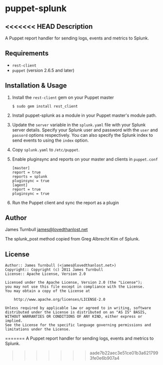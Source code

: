 puppet-splunk
=============

<<<<<<< HEAD
Description
-----------

A Puppet report handler for sending logs, events and metrics to Splunk.

Requirements
------------

* `rest-client`
* `puppet` (version 2.6.5 and later)

Installation & Usage
--------------------

1.  Install the `rest-client` gem on your Puppet master

        $ sudo gem install rest_client

2.  Install puppet-splunk as a module in your Puppet master's module
    path.

3.  Update the `server` variable in the `splunk.yaml` file with
    your Splunk server details. Specify your Splunk user and password with the 
    `user` and `passord` options respectively. You can also specify the Splunk 
    index to send events to using the `index` option.

4.  Copy `splunk.yaml` to `/etc/puppet`.

5.  Enable pluginsync and reports on your master and clients in `puppet.conf`

        [master]
        report = true
        reports = splunk
        pluginsync = true
        [agent]
        report = true
        pluginsync = true

6.  Run the Puppet client and sync the report as a plugin

Author
------

James Turnbull <james@lovedthanlost.net>

The splunk_post method copied from Greg Albrecht Kim of Splunk.

License
-------

    Author:: James Turnbull (<james@lovedthanlost.net>)
    Copyright:: Copyright (c) 2011 James Turnbull
    License:: Apache License, Version 2.0

    Licensed under the Apache License, Version 2.0 (the "License");
    you may not use this file except in compliance with the License.
    You may obtain a copy of the License at

        http://www.apache.org/licenses/LICENSE-2.0

    Unless required by applicable law or agreed to in writing, software
    distributed under the License is distributed on an "AS IS" BASIS,
    WITHOUT WARRANTIES OR CONDITIONS OF ANY KIND, either express or implied.
    See the License for the specific language governing permissions and
    limitations under the License.
=======
A Puppet report handler for sending logs, events and metrics to Splunk.
>>>>>>> aade7b22aec3e51ce01b3a6217993fe0e6b907a4
